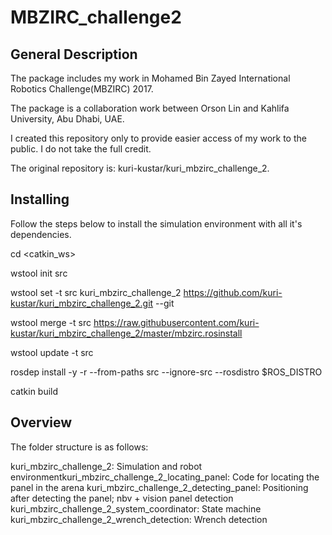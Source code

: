 # MBZIRC_challenge2

## General Description
The package includes my work in Mohamed Bin Zayed International Robotics Challenge(MBZIRC) 2017.

The package is a collaboration work between Orson Lin and Kahlifa University, Abu Dhabi, UAE.

I created this repository only to provide easier access of my work to the public. I do not take the full credit. 

The original repository is: kuri-kustar/kuri_mbzirc_challenge_2. 

## Installing

Follow the steps below to install the simulation environment with all it's dependencies.

cd <catkin_ws>

wstool init src

wstool set -t src kuri_mbzirc_challenge_2 https://github.com/kuri-kustar/kuri_mbzirc_challenge_2.git --git

wstool merge -t src https://raw.githubusercontent.com/kuri-kustar/kuri_mbzirc_challenge_2/master/mbzirc.rosinstall

wstool update -t src

rosdep install -y -r --from-paths src --ignore-src --rosdistro $ROS_DISTRO

catkin build

## Overview

The folder structure is as follows:

kuri_mbzirc_challenge_2: Simulation and robot environmentkuri_mbzirc_challenge_2_locating_panel: Code for locating the panel in the arena
kuri_mbzirc_challenge_2_detecting_panel: Positioning after detecting the panel; nbv + vision panel detection
kuri_mbzirc_challenge_2_system_coordinator: State machine
kuri_mbzirc_challenge_2_wrench_detection: Wrench detection
